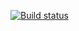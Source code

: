 [![Build status](https://ci.appveyor.com/api/projects/status/m0igoq3isk1vl7x3?svg=true)](https://ci.appveyor.com/project/Olelucoe/card-delivery-selenide)